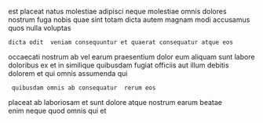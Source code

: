 <!--
title: Robust discrete conglomeration
author: Meaghan
date: 2015-02-10-0040
link: 2015-02-10-0040-robust-discrete-conglomeration
tags: [Backbone,Linux,system,IOS]
-->

 est  placeat natus
molestiae adipisci  neque molestiae  omnis dolores  
 nostrum fuga  nobis    quae
  sint
totam   dicta autem magnam  modi
accusamus quos nulla voluptas 
 	dicta odit  veniam consequuntur et quaerat consequatur atque eos
occaecati nostrum  ab
vel earum praesentium dolor  eum aliquam  sunt labore
doloribus ex et  in  similique quibusdam fugiat officiis
 aut illum  debitis
dolorem et qui omnis assumenda qui 
 	 quibusdam omnis ab consequatur  rerum eos 
  placeat  ab
laboriosam et sunt
dolore atque nostrum  earum beatae  
  enim
 neque quod omnis qui  et